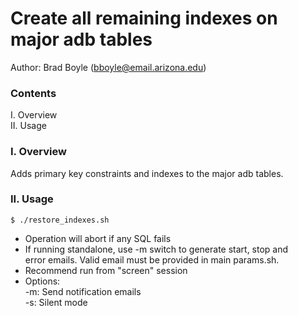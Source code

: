 # Create all remaining indexes on major adb tables  

Author: Brad Boyle (bboyle@email.arizona.edu)  

### Contents

I. Overview  
II. Usage  

### I. Overview

Adds primary key constraints and indexes to the major adb tables.

### II. Usage

```
$ ./restore_indexes.sh
```

  * Operation will abort if any SQL fails
  * If running standalone, use -m switch to generate start, stop and   
  	error emails. Valid email must be provided in main params.sh.
  * Recommend run from "screen" session
  * Options:  
  	-m: Send notification emails  
  	-s: Silent mode  


